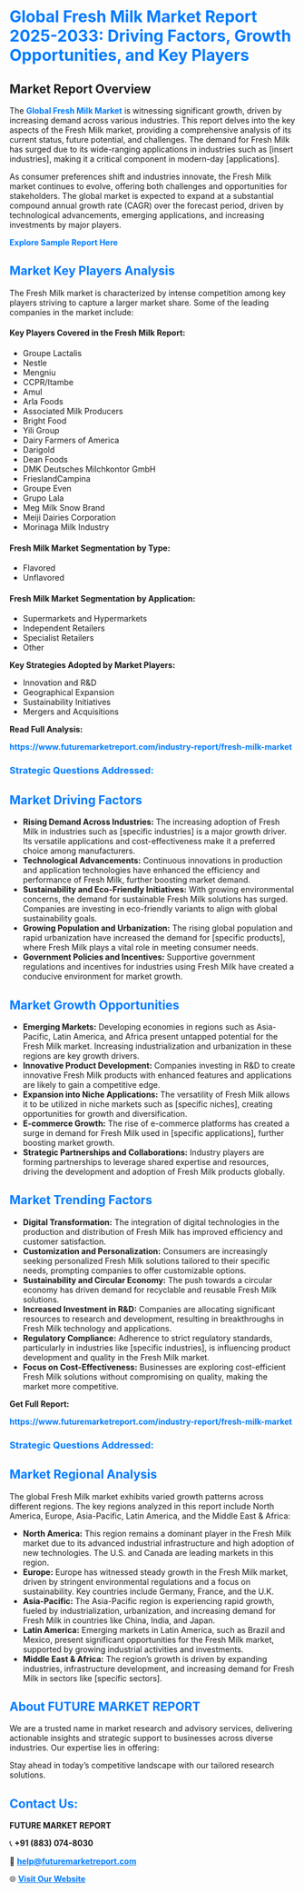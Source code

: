 <h1 style="color: #007BFF;">Global Fresh Milk Market Report 2025-2033: Driving Factors, Growth Opportunities, and Key Players</h1>

<section id="overview">
<h2>Market Report Overview</h2>
<p>The <a href="https://www.futuremarketreport.com/industry-report/fresh-milk-market" style="color: #007BFF; text-decoration: none;"><strong>Global Fresh Milk Market</strong></a> is witnessing significant growth, driven by increasing demand across various industries. This report delves into the key aspects of the Fresh Milk market, providing a comprehensive analysis of its current status, future potential, and challenges. The demand for Fresh Milk has surged due to its wide-ranging applications in industries such as [insert industries], making it a critical component in modern-day [applications].</p>
<p>As consumer preferences shift and industries innovate, the Fresh Milk market continues to evolve, offering both challenges and opportunities for stakeholders. The global market is expected to expand at a substantial compound annual growth rate (CAGR) over the forecast period, driven by technological advancements, emerging applications, and increasing investments by major players.</p>
</section>

<section id="overview">
<p><a href="https://www.futuremarketreport.com/request-sample/reportId=51584" style="color: #007BFF; text-decoration: none;"><strong>Explore Sample Report Here</strong></a></p>
</section>

<section id="key-players">
<h2 style="color: #007BFF;">Market Key Players Analysis</h2>
<p>The Fresh Milk market is characterized by intense competition among key players striving to capture a larger market share. Some of the leading companies in the market include:</p>
<h4>Key Players Covered in the Fresh Milk Report:</h4>
<ul><li>Groupe Lactalis</li><li>Nestle</li><li>Mengniu</li><li>CCPR/Itambe</li><li>Amul</li><li>Arla Foods</li><li>Associated Milk Producers</li><li>Bright Food</li><li>Yili Group</li><li>Dairy Farmers of America</li><li>Darigold</li><li>Dean Foods</li><li>DMK Deutsches Milchkontor GmbH</li><li>FrieslandCampina</li><li>Groupe Even</li><li>Grupo Lala</li><li>Meg Milk Snow Brand</li><li>Meiji Dairies Corporation</li><li>Morinaga Milk Industry</li></ul>
<h4>Fresh Milk Market Segmentation by Type:</h4>
<ul><li>Flavored</li><li>Unflavored</li></ul>

<h4>Fresh Milk Market Segmentation by Application:</h4>
<ul><li>Supermarkets and Hypermarkets</li><li>Independent Retailers</li><li>Specialist Retailers</li><li>Other</li></ul>
<p><strong>Key Strategies Adopted by Market Players:</strong></p>
<ul>
<li>Innovation and R&D</li>
<li>Geographical Expansion</li>
<li>Sustainability Initiatives</li>
<li>Mergers and Acquisitions</li>
</ul>
</section>

<section>
<p><strong>Read Full Analysis: </strong></p><a href="https://www.futuremarketreport.com/industry-report/fresh-milk-market" style="color: #007BFF; text-decoration: none;"><strong>https://www.futuremarketreport.com/industry-report/fresh-milk-market</strong></a>
<h3 style="color: #007BFF;">Strategic Questions Addressed:</h3>
</section>

<section id="driving-factors">
<h2 style="color: #007BFF;">Market Driving Factors</h2>
<ul>
<li><strong>Rising Demand Across Industries:</strong> The increasing adoption of Fresh Milk in industries such as [specific industries] is a major growth driver. Its versatile applications and cost-effectiveness make it a preferred choice among manufacturers.</li>
<li><strong>Technological Advancements:</strong> Continuous innovations in production and application technologies have enhanced the efficiency and performance of Fresh Milk, further boosting market demand.</li>
<li><strong>Sustainability and Eco-Friendly Initiatives:</strong> With growing environmental concerns, the demand for sustainable Fresh Milk solutions has surged. Companies are investing in eco-friendly variants to align with global sustainability goals.</li>
<li><strong>Growing Population and Urbanization:</strong> The rising global population and rapid urbanization have increased the demand for [specific products], where Fresh Milk plays a vital role in meeting consumer needs.</li>
<li><strong>Government Policies and Incentives:</strong> Supportive government regulations and incentives for industries using Fresh Milk have created a conducive environment for market growth.</li>
</ul>
</section>

<section id="growth-opportunities">
<h2 style="color: #007BFF;">Market Growth Opportunities</h2>
<ul>
<li><strong>Emerging Markets:</strong> Developing economies in regions such as Asia-Pacific, Latin America, and Africa present untapped potential for the Fresh Milk market. Increasing industrialization and urbanization in these regions are key growth drivers.</li>
<li><strong>Innovative Product Development:</strong> Companies investing in R&D to create innovative Fresh Milk products with enhanced features and applications are likely to gain a competitive edge.</li>
<li><strong>Expansion into Niche Applications:</strong> The versatility of Fresh Milk allows it to be utilized in niche markets such as [specific niches], creating opportunities for growth and diversification.</li>
<li><strong>E-commerce Growth:</strong> The rise of e-commerce platforms has created a surge in demand for Fresh Milk used in [specific applications], further boosting market growth.</li>
<li><strong>Strategic Partnerships and Collaborations:</strong> Industry players are forming partnerships to leverage shared expertise and resources, driving the development and adoption of Fresh Milk products globally.</li>
</ul>
</section>

<section id="trending-factors">
<h2 style="color: #007BFF;">Market Trending Factors</h2>
<ul>
<li><strong>Digital Transformation:</strong> The integration of digital technologies in the production and distribution of Fresh Milk has improved efficiency and customer satisfaction.</li>
<li><strong>Customization and Personalization:</strong> Consumers are increasingly seeking personalized Fresh Milk solutions tailored to their specific needs, prompting companies to offer customizable options.</li>
<li><strong>Sustainability and Circular Economy:</strong> The push towards a circular economy has driven demand for recyclable and reusable Fresh Milk solutions.</li>
<li><strong>Increased Investment in R&D:</strong> Companies are allocating significant resources to research and development, resulting in breakthroughs in Fresh Milk technology and applications.</li>
<li><strong>Regulatory Compliance:</strong> Adherence to strict regulatory standards, particularly in industries like [specific industries], is influencing product development and quality in the Fresh Milk market.</li>
<li><strong>Focus on Cost-Effectiveness:</strong> Businesses are exploring cost-efficient Fresh Milk solutions without compromising on quality, making the market more competitive.</li>
</ul>
</section>

<section>
<p><strong>Get Full Report: </strong></p><a href="https://www.futuremarketreport.com/industry-report/fresh-milk-market" style="color: #007BFF; text-decoration: none;"><strong>https://www.futuremarketreport.com/industry-report/fresh-milk-market</strong></a>
<h3 style="color: #007BFF;">Strategic Questions Addressed:</h3>
</section>


<section id="regional-analysis">
<h2 style="color: #007BFF;">Market Regional Analysis</h2>
<p>The global Fresh Milk market exhibits varied growth patterns across different regions. The key regions analyzed in this report include North America, Europe, Asia-Pacific, Latin America, and the Middle East & Africa:</p>
<ul>
<li><strong>North America:</strong> This region remains a dominant player in the Fresh Milk market due to its advanced industrial infrastructure and high adoption of new technologies. The U.S. and Canada are leading markets in this region.</li>
<li><strong>Europe:</strong> Europe has witnessed steady growth in the Fresh Milk market, driven by stringent environmental regulations and a focus on sustainability. Key countries include Germany, France, and the U.K.</li>
<li><strong>Asia-Pacific:</strong> The Asia-Pacific region is experiencing rapid growth, fueled by industrialization, urbanization, and increasing demand for Fresh Milk in countries like China, India, and Japan.</li>
<li><strong>Latin America:</strong> Emerging markets in Latin America, such as Brazil and Mexico, present significant opportunities for the Fresh Milk market, supported by growing industrial activities and investments.</li>
<li><strong>Middle East & Africa:</strong> The region’s growth is driven by expanding industries, infrastructure development, and increasing demand for Fresh Milk in sectors like [specific sectors].</li>
</ul>
</section>

<footer>
<h2 style="color: #007BFF;">About FUTURE MARKET REPORT</h2>
<p>We are a trusted name in market research and advisory services, delivering actionable insights and strategic support to businesses across diverse industries. Our expertise lies in offering:</p>

<p>Stay ahead in today’s competitive landscape with our tailored research solutions.</p>

<h2 style="color: #007BFF;">Contact Us:</h2>
<p><strong>FUTURE MARKET REPORT</strong></p>
<p>📞 <strong>+91 (883) 074-8030</strong></p>
<p>📧 <strong><a href="mailto:help@futuremarketreport.com" style="color: #007BFF;">help@futuremarketreport.com</a></strong></p>
<p>🌐 <strong><a href="https://www.futuremarketreport.com/" style="color: #007BFF;">Visit Our Website</a></strong></p>
</footer>